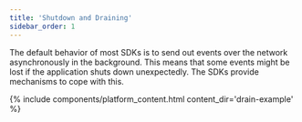 ```yaml
---
title: 'Shutdown and Draining'
sidebar_order: 1
---
```


The default behavior of most SDKs is to send out events over the network
asynchronously in the background. This means that some events might be lost if
the application shuts down unexpectedly. The SDKs provide mechanisms to cope
with this.

{% include components/platform_content.html content_dir='drain-example' %}
